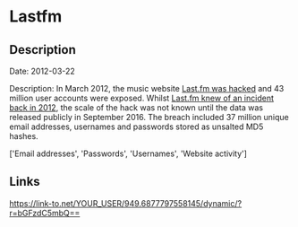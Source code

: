 # Lastfm

## Description

Date: 2012-03-22

Description:
In March 2012, the music website <a href="https://techcrunch.com/2016/09/01/43-million-passwords-hacked-in-last-fm-breach/" target="_blank" rel="noopener">Last.fm was hacked</a> and 43 million user accounts were exposed. Whilst <a href="http://www.last.fm/passwordsecurity" target="_blank" rel="noopener">Last.fm knew of an incident back in 2012</a>, the scale of the hack was not known until the data was released publicly in September 2016. The breach included 37 million unique email addresses, usernames and passwords stored as unsalted MD5 hashes.


['Email addresses', 'Passwords', 'Usernames', 'Website activity']

## Links

https://link-to.net/YOUR_USER/949.6877797558145/dynamic/?r=bGFzdC5mbQ==